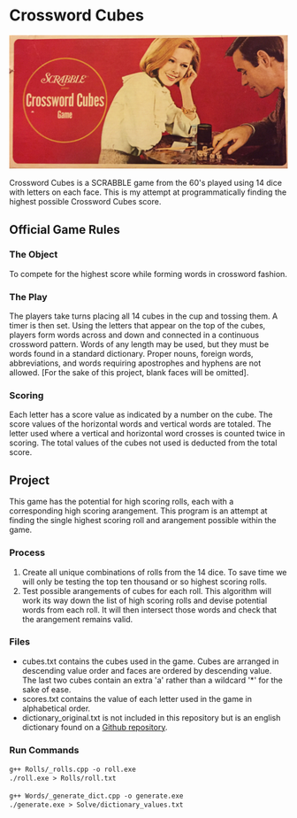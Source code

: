 # Crossword Cubes

![alt text](https://github.com/pjflanagan/cross-word-cubes/raw/master/images/crosswordcubes.jpg "Crossword Cubes by SCRABBLE")

Crossword Cubes is a SCRABBLE game from the 60's played using 14 dice with letters on each face.
This is my attempt at programmatically finding the highest possible Crossword Cubes score. 

## Official Game Rules

### The Object

To compete for the highest score while forming words in crossword fashion.

### The Play

The players take turns placing all 14 cubes in the cup and tossing them. A timer is then set. 
Using the letters that appear on the top of the cubes, players form words
across and down and connected in a continuous crossword pattern. Words of any length
may be used, but they must be words found in a standard dictionary. Proper nouns,
foreign words, abbreviations, and words requiring apostrophes and hyphens are not allowed.
[For the sake of this project, blank faces will be omitted].

### Scoring

Each letter has a score value as indicated by a number on the cube. The score values
of the horizontal words and vertical words are totaled. The letter used where a 
vertical and horizontal word crosses is counted twice in scoring. The total values
of the cubes not used is deducted from the total score.

## Project 

This game has the potential for high scoring rolls, each with a corresponding high scoring arangement. 
This program is an attempt at finding the single highest scoring roll and arangement
possible within the game.

### Process
1. Create all unique combinations of rolls from the 14 dice. 
To save time we will only be testing the top ten thousand or so highest scoring rolls.
2. Test possible arangements of cubes for each roll.
This algorithm will work its way down the list of high scoring rolls and
devise potential words from each roll. It will then intersect those words and check 
that the arangement remains valid.

### Files
- cubes.txt contains the cubes used in the game. Cubes are arranged in descending value order
and faces are ordered by descending value. The last two cubes contain an extra 'a'
rather than a wildcard '*' for the sake of ease.
- scores.txt contains the value of each letter used in the game in alphabetical order.
- dictionary_original.txt is not included in this repository but is an english dictionary 
found on a [Github repository](https://github.com/dwyl/english-words/blob/master/words.txt).

### Run Commands
```
g++ Rolls/_rolls.cpp -o roll.exe
./roll.exe > Rolls/roll.txt

g++ Words/_generate_dict.cpp -o generate.exe
./generate.exe > Solve/dictionary_values.txt
```